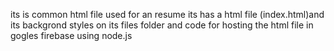 its is common html file used for an resume its has a html file (index.html)and its backgrond styles on its files folder and code for hosting the html file in gogles firebase using node.js
